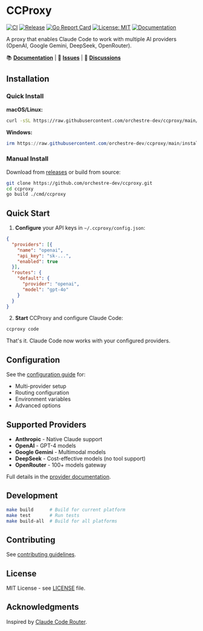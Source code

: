 # CCProxy

[![CI](https://github.com/orchestre-dev/ccproxy/actions/workflows/ci.yml/badge.svg)](https://github.com/orchestre-dev/ccproxy/actions/workflows/ci.yml)
[![Release](https://github.com/orchestre-dev/ccproxy/actions/workflows/release.yml/badge.svg)](https://github.com/orchestre-dev/ccproxy/actions/workflows/release.yml)
[![Go Report Card](https://goreportcard.com/badge/github.com/orchestre-dev/ccproxy)](https://goreportcard.com/report/github.com/orchestre-dev/ccproxy)
[![License: MIT](https://img.shields.io/badge/License-MIT-blue.svg)](https://opensource.org/licenses/MIT)
[![Documentation](https://img.shields.io/badge/docs-ccproxy.orchestre.dev-blue)](https://ccproxy.orchestre.dev)

A proxy that enables Claude Code to work with multiple AI providers (OpenAI, Google Gemini, DeepSeek, OpenRouter).

📚 **[Documentation](https://ccproxy.orchestre.dev)** | 🐛 **[Issues](https://github.com/orchestre-dev/ccproxy/issues)** | 💬 **[Discussions](https://github.com/orchestre-dev/ccproxy/discussions)**

## Installation

### Quick Install

**macOS/Linux:**
```bash
curl -sSL https://raw.githubusercontent.com/orchestre-dev/ccproxy/main/install.sh | bash
```

**Windows:**
```powershell
irm https://raw.githubusercontent.com/orchestre-dev/ccproxy/main/install.ps1 | iex
```

### Manual Install

Download from [releases](https://github.com/orchestre-dev/ccproxy/releases) or build from source:

```bash
git clone https://github.com/orchestre-dev/ccproxy.git
cd ccproxy
go build ./cmd/ccproxy
```

## Quick Start

1. **Configure** your API keys in `~/.ccproxy/config.json`:
```json
{
  "providers": [{
    "name": "openai",
    "api_key": "sk-...",
    "enabled": true
  }],
  "routes": {
    "default": {
      "provider": "openai",
      "model": "gpt-4o"
    }
  }
}
```

2. **Start** CCProxy and configure Claude Code:
```bash
ccproxy code
```

That's it. Claude Code now works with your configured providers.

## Configuration

See the [configuration guide](https://ccproxy.orchestre.dev/guide/configuration) for:
- Multi-provider setup
- Routing configuration
- Environment variables
- Advanced options

## Supported Providers

- **Anthropic** - Native Claude support
- **OpenAI** - GPT-4 models
- **Google Gemini** - Multimodal models
- **DeepSeek** - Cost-effective models (no tool support)
- **OpenRouter** - 100+ models gateway

Full details in the [provider documentation](https://ccproxy.orchestre.dev/providers/).

## Development

```bash
make build      # Build for current platform
make test       # Run tests
make build-all  # Build for all platforms
```

## Contributing

See [contributing guidelines](docs/guide/contributing.md).

## License

MIT License - see [LICENSE](LICENSE) file.

## Acknowledgments

Inspired by [Claude Code Router](https://github.com/musistudio/claude-router).